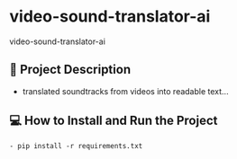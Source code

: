 # video-sound-translator-ai
video-sound-translator-ai

## :green_book: Project Description

- translated soundtracks from videos into readable text...

## :computer: How to Install and Run the Project

```python3
- pip install -r requirements.txt
```